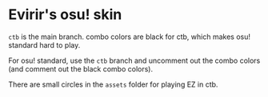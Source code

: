 # Evirir's osu! skin

`ctb` is the main branch. combo colors are black for ctb, which makes osu! standard hard to play.

For osu! standard, use the `ctb` branch and uncomment out the combo colors (and comment out the black combo colors).

There are small circles in the `assets` folder for playing EZ in ctb.
